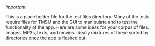 *Important*

This is a place holder file for the test files directory.
Many of the tests require files for TMSU and the GUI to
manipulate and to test the functionality of the app. Here 
are some ideas for your corpus of files. Images, MP3s, 
texts, and movies. Ideally mixtures of these sorted by
directories once the app is fleshed out.

